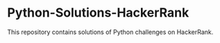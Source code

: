 # Python-Solutions-HackerRank

This repository contains solutions of Python challenges on HackerRank.
